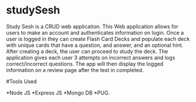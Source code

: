 # studySesh
Study Sesh is a CRUD web application. This Web application allows for users to make an account and authenticates information on login. 
Once a user is logged in they can create Flash Card Decks and populate each deck with unique cards that have a question, and answer, and an optional hint. 
After creating a deck, the user can proceed to study the deck. The application gives each user 3 attempts on incorrect answers and logs correct/incorrect questions. 
The app will then display the logged information on a review page after the test in completed.

#Tools Used

*Node JS
*Express JS
*Mongo DB
*PUG.
